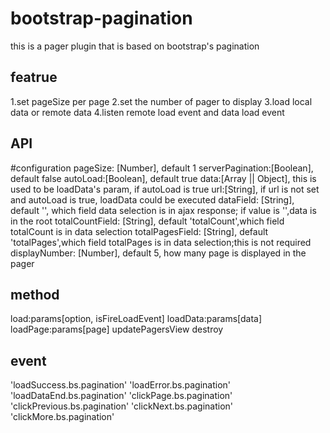 # bootstrap-pagination
this is a pager plugin that is based on bootstrap's pagination 

## featrue
  1.set pageSize per page
  2.set the number of pager to display
  3.load local data or remote data
  4.listen remote load event and data load event

## API
  #configuration
  pageSize: [Number], default 1
  serverPagination:[Boolean], default false
  autoLoad:[Boolean], default true
  data:[Array || Object], this is used to be loadData's param, if autoLoad is true
  url:[String], if url is not set and autoLoad is true, loadData could be executed
  dataField: [String], default '', which field data selection is in ajax response; if value is '',data is in the root
  totalCountField: [String], default 'totalCount',which field totalCount is in data selection
  totalPagesField: [String], default 'totalPages',which field totalPages is in data selection;this is not required
  displayNumber: [Number], default 5, how many page is displayed in the pager

  ## method
  load:params[option, isFireLoadEvent]
  loadData:params[data]
  loadPage:params[page]
  updatePagersView
  destroy

  ## event
  'loadSuccess.bs.pagination'
  'loadError.bs.pagination'
  'loadDataEnd.bs.pagination'
  'clickPage.bs.pagination'
  'clickPrevious.bs.pagination'
  'clickNext.bs.pagination'
  'clickMore.bs.pagination'

